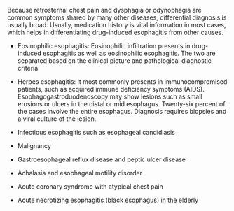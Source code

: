 Because retrosternal chest pain and dysphagia or odynophagia are common symptoms shared by many other diseases, differential diagnosis is usually broad. Usually, medication history is vital information in most cases, which helps in differentiating drug-induced esophagitis from other causes.

- Eosinophilic esophagitis: Eosinophilic infiltration presents in drug-induced esophagitis as well as eosinophilic esophagitis. The two are separated based on the clinical picture and pathological diagnostic criteria.

- Herpes esophagitis: It most commonly presents in immunocompromised patients, such as acquired immune deficiency symptoms (AIDS). Esophagogastroduodenoscopy may show lesions such as small erosions or ulcers in the distal or mid esophagus. Twenty-six percent of the cases involve the entire esophagus. Diagnosis requires biopsies and a viral culture of the lesion.

- Infectious esophagitis such as esophageal candidiasis

- Malignancy

- Gastroesophageal reflux disease and peptic ulcer disease

- Achalasia and esophageal motility disorder

- Acute coronary syndrome with atypical chest pain

- Acute necrotizing esophagitis (black esophagus) in the elderly